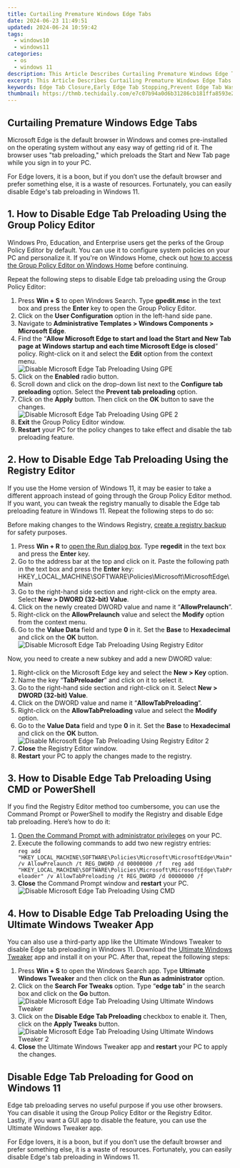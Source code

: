 ```yaml
---
title: Curtailing Premature Windows Edge Tabs
date: 2024-06-23 11:49:51
updated: 2024-06-24 10:59:42
tags:
  - windows10
  - windows11
categories:
  - os
  - windows 11
description: This Article Describes Curtailing Premature Windows Edge Tabs
excerpt: This Article Describes Curtailing Premature Windows Edge Tabs
keywords: Edge Tab Closure,Early Edge Tab Stopping,Prevent Edge Tab Waste,Edging Out Unused Tabs,Window Tabs Control,Minimize Edge Tab Opening,Reduce Premature Edge Use
thumbnail: https://thmb.techidaily.com/e7c07b94a0d6b31286cb181ffa8593e2e10d0215534d64f40b8e2e1bab83a4ee.jpg
---
```


## Curtailing Premature Windows Edge Tabs

 Microsoft Edge is the default browser in Windows and comes pre-installed on the operating system without any easy way of getting rid of it. The browser uses "tab preloading," which preloads the Start and New Tab page while you sign in to your PC.

 For Edge lovers, it is a boon, but if you don’t use the default browser and prefer something else, it is a waste of resources. Fortunately, you can easily disable Edge's tab preloading in Windows 11\.

## 1\. How to Disable Edge Tab Preloading Using the Group Policy Editor

 Windows Pro, Education, and Enterprise users get the perks of the Group Policy Editor by default. You can use it to configure system policies on your PC and personalize it. If you're on Windows Home, check out [how to access the Group Policy Editor on Windows Home](https://www.makeuseof.com/tag/access-group-policy-editor-even-windows-home-settings-try/) before continuing.

 Repeat the following steps to disable Edge tab preloading using the Group Policy Editor:

1. Press **Win + S** to open Windows Search. Type **gpedit.msc** in the text box and press the **Enter** key to open the Group Policy Editor.
2. Click on the **User Configuration** option in the left-hand side pane.
3. Navigate to **Administrative Templates > Windows Components > Microsoft Edge**.
4. Find the “**Allow Microsoft Edge to start and load the Start and New Tab page at Windows startup and each time Microsoft Edge is closed**” policy. Right-click on it and select the **Edit** option from the context menu.  
![Disable Microsoft Edge Tab Preloading Using GPE](https://static1.makeuseofimages.com/wordpress/wp-content/uploads/2023/08/disable-microsoft-edge-tab-preloading-using-gpe.jpg)
5. Click on the **Enabled** radio button.
6. Scroll down and click on the drop-down list next to the **Configure tab preloading** option. Select the **Prevent tab preloading** option.
7. Click on the **Apply** button. Then click on the **OK** button to save the changes.  
![Disable Microsoft Edge Tab Preloading Using GPE 2](https://static1.makeuseofimages.com/wordpress/wp-content/uploads/2023/08/disable-microsoft-edge-tab-preloading-using-gpe-2.jpg)
8. **Exit** the Group Policy Editor window.
9. **Restart** your PC for the policy changes to take effect and disable the tab preloading feature.

## 2\. How to Disable Edge Tab Preloading Using the Registry Editor

 If you use the Home version of Windows 11, it may be easier to take a different approach instead of going through the Group Policy Editor method. If you want, you can tweak the registry manually to disable the Edge tab preloading feature in Windows 11\. Repeat the following steps to do so:

 Before making changes to the Windows Registry, [create a registry backup](https://www.makeuseof.com/tag/backup-restore-windows-registry/) for safety purposes.

1. Press **Win + R** to [open the Run dialog box](https://www.makeuseof.com/windows-open-run-command-dialog-box/). Type **regedit** in the text box and press the **Enter** key.
2. Go to the address bar at the top and click on it. Paste the following path in the text box and press the **Enter** key:  
HKEY_LOCAL_MACHINE\SOFTWARE\Policies\Microsoft\MicrosoftEdge\Main
3. Go to the right-hand side section and right-click on the empty area. Select **New > DWORD (32-bit) Value**.
4. Click on the newly created DWORD value and name it “**AllowPrelaunch**”.
5. Right-click on the **AllowPrelaunch** value and select the **Modify** option from the context menu.
6. Go to the **Value Data** field and type **0** in it. Set the **Base** to **Hexadecimal** and click on the **OK** button.  
![Disable Microsoft Edge Tab Preloading Using Registry Editor](https://static1.makeuseofimages.com/wordpress/wp-content/uploads/2023/08/disable-microsoft-edge-tab-preloading-using-registry-editor.jpg)

 Now, you need to create a new subkey and add a new DWORD value:

1. Right-click on the Microsoft Edge key and select the **New > Key** option.
2. Name the key “**TabPreloader**” and click on it to select it.
3. Go to the right-hand side section and right-click on it. Select **New > DWORD (32-bit) Value**.
4. Click on the DWORD value and name it “**AllowTabPreloading**”.
5. Right-click on the **AllowTabPreloading** value and select the **Modify** option.
6. Go to the **Value Data** field and type **0** in it. Set the **Base** to **Hexadecimal** and click on the **OK** button.  
![Disable Microsoft Edge Tab Preloading Using Registry Editor 2](https://static1.makeuseofimages.com/wordpress/wp-content/uploads/2023/08/disable-microsoft-edge-tab-preloading-using-registry-editor-2.jpg)
7. **Close** the Registry Editor window.
8. **Restart** your PC to apply the changes made to the registry.

## 3\. How to Disable Edge Tab Preloading Using CMD or PowerShell

 If you find the Registry Editor method too cumbersome, you can use the Command Prompt or PowerShell to modify the Registry and disable Edge tab preloading. Here’s how to do it:

1. [Open the Command Prompt with administrator privileges](https://www.makeuseof.com/windows-run-command-prompt-admin/) on your PC.
2. Execute the following commands to add two new registry entries:  
`reg add "HKEY_LOCAL_MACHINE\SOFTWARE\Policies\Microsoft\MicrosoftEdge\Main" /v AllowPrelaunch /t REG_DWORD /d 00000000 /f  
 reg add "HKEY_LOCAL_MACHINE\SOFTWARE\Policies\Microsoft\MicrosoftEdge\TabPreloader" /v AllowTabPreloading /t REG_DWORD /d 00000000 /f`
3. **Close** the Command Prompt window and **restart** your PC.  
![Disable Microsoft Edge Tab Preloading Using CMD](https://static1.makeuseofimages.com/wordpress/wp-content/uploads/2023/08/disable-microsoft-edge-tab-preloading-using-cmd.jpg)

## 4\. How to Disable Edge Tab Preloading Using the Ultimate Windows Tweaker App

 You can also use a third-party app like the Ultimate Windows Tweaker to disable Edge tab preloading in Windows 11\. Download the [Ultimate Windows Tweaker](https://www.thewindowsclub.com/ultimate-windows-tweaker-4-windows-10) app and install it on your PC. After that, repeat the following steps:

1. Press **Win + S** to open the Windows Search app. Type **Ultimate Windows Tweaker** and then click on the **Run as administrator** option.
2. Click on the **Search For Tweaks** option. Type “**edge tab**” in the search box and click on the **Go** button.  
![Disable Microsoft Edge Tab Preloading Using Ultimate Windows Tweaker](https://static1.makeuseofimages.com/wordpress/wp-content/uploads/2023/08/disable-microsoft-edge-tab-preloading-using-ultimate-windows-tweaker.jpg)
3. Click on the **Disable Edge Tab Preloading** checkbox to enable it. Then, click on the **Apply Tweaks** button.  
![Disable Microsoft Edge Tab Preloading Using Ultimate Windows Tweaker 2](https://static1.makeuseofimages.com/wordpress/wp-content/uploads/2023/08/disable-microsoft-edge-tab-preloading-using-ultimate-windows-tweaker-2.jpg)
4. **Close** the Ultimate Windows Tweaker app and **restart** your PC to apply the changes.

## Disable Edge Tab Preloading for Good on Windows 11

 Edge tab preloading serves no useful purpose if you use other browsers. You can disable it using the Group Policy Editor or the Registry Editor. Lastly, if you want a GUI app to disable the feature, you can use the Ultimate Windows Tweaker app.

 For Edge lovers, it is a boon, but if you don’t use the default browser and prefer something else, it is a waste of resources. Fortunately, you can easily disable Edge's tab preloading in Windows 11\.
